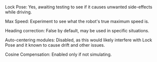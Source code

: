 Lock Pose: Yes, awaiting testing to see if it causes unwanted side-effects while driving.

Max Speed: Experiment to see what the robot's true maximum speed is.

Heading correction: False by default, may be used in specific situations.

Auto-centering modules: Disabled, as this would likely interfere with Lock Pose and it known to cause drift and other issues.

Cosine Compensation: Enabled only if not simulating.